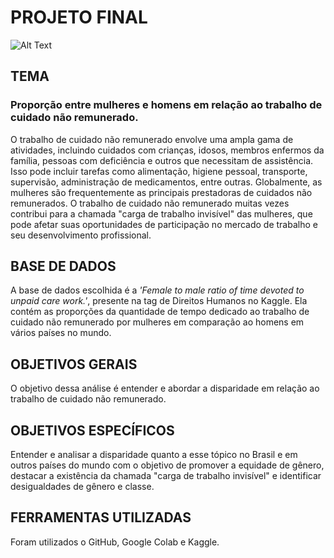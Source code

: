 # PROJETO FINAL
![Alt Text](https://github.com/marialeandro0/Projeto-Final/blob/main/Inserir%20um%20subt%C3%ADtulo%20(1).png?raw=true)
## TEMA
### Proporção entre mulheres e homens em relação ao trabalho de cuidado não remunerado.
O trabalho de cuidado não remunerado envolve uma ampla gama de atividades, incluindo cuidados com crianças, idosos, membros enfermos da família, pessoas com deficiência e outros que necessitam de assistência. Isso pode incluir tarefas como alimentação, higiene pessoal, transporte, supervisão, administração de medicamentos, entre outras. Globalmente, as mulheres são frequentemente as principais prestadoras de cuidados não remunerados. O trabalho de cuidado não remunerado muitas vezes contribui para a chamada "carga de trabalho invisível" das mulheres, que pode afetar suas oportunidades de participação no mercado de trabalho e seu desenvolvimento profissional.
## BASE DE DADOS
A base de dados escolhida é a *'Female to male ratio of time devoted to unpaid care work.'*, presente na tag de Direitos Humanos no Kaggle. Ela contém as proporções da quantidade de tempo dedicado ao trabalho de cuidado não remunerado por mulheres em comparação ao homens em vários países no mundo.
## OBJETIVOS GERAIS
O objetivo dessa análise é entender e abordar a disparidade em relação ao trabalho de cuidado não remunerado.
## OBJETIVOS ESPECÍFICOS
Entender e analisar a disparidade quanto a esse tópico no Brasil e em outros países do mundo com o objetivo de promover a equidade de gênero, destacar a existência da chamada "carga de trabalho invisível" e identificar desigualdades de gênero e classe.
## FERRAMENTAS UTILIZADAS
Foram utilizados o GitHub, Google Colab e Kaggle.
